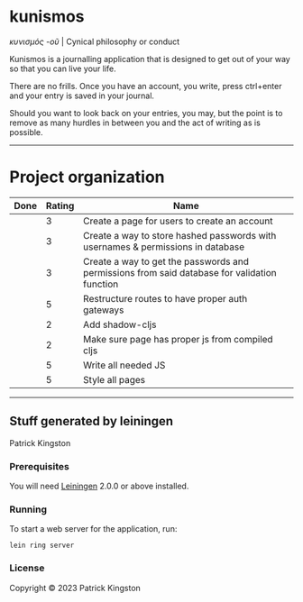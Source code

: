 # kunismos

*κυνισμός -οῦ* | Cynical philosophy or conduct

Kunismos is a journalling application that is designed to get out of your way so that you can live your life.

There are no frills. Once you have an account, you write, press ctrl+enter and your entry is saved in your journal.

Should you want to look back on your entries, you may, but the point is to remove as many hurdles in between you and the act of writing as is possible.

---

# Project organization

| Done | Rating | Name                                                                                         |
| ---- | ------ | ---                                                                                          |
|      | 3      | Create a page for users to create an account                                                 |
|      | 3      | Create a way to store hashed passwords with usernames & permissions in database              |
|      | 3      | Create a way to get the passwords and permissions from said database for validation function |
|      | 5      | Restructure routes to have proper auth gateways                                              |
|      | 2      | Add shadow-cljs                                                                              |
|      | 2      | Make sure page has proper js from compiled cljs                                              |
|      | 5      | Write all needed JS                                                                          |
|      | 5      | Style all pages                                                                              |

---

## Stuff generated by leiningen

Patrick Kingston

### Prerequisites

You will need [Leiningen][] 2.0.0 or above installed.

[leiningen]: https://github.com/technomancy/leiningen

### Running

To start a web server for the application, run:

    lein ring server

### License

Copyright © 2023 Patrick Kingston
